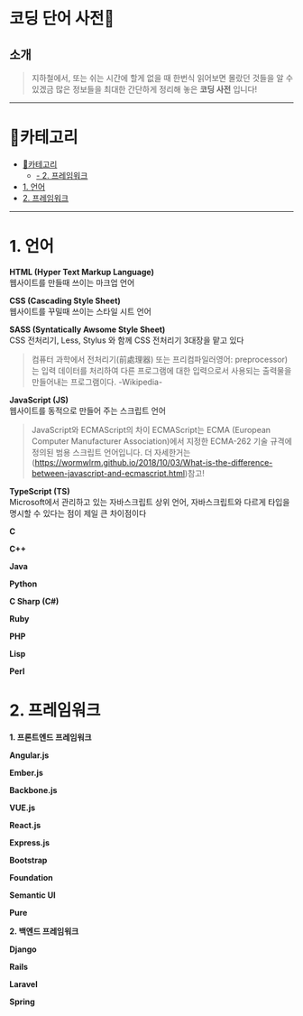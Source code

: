 # 코딩 단어 사전📖 <!-- omit in TOC -->
## 소개
>지하철에서, 또는 쉬는 시간에 할게 없을 때 한번식 읽어보면
>몰랐던 것들을 알 수 있겠금 많은 정보들을
>최대한 간단하게 정리해 놓은 **코딩 사전** 입니다!
---
# 🔎카테고리
- [🔎카테고리](#카테고리)
  - [- 2. 프레임워크](#--2-프레임워크)
- [1. 언어](#1-언어)
- [2. 프레임워크](#2-프레임워크)
---
# 1. 언어

**HTML (Hyper Text Markup Language)**
<br>
웹사이트를 만들때 쓰이는 마크업 언어

**CSS (Cascading Style Sheet)**
<br>
웹사이트를 꾸밀때 쓰이는 스타일 시트 언어

**SASS (Syntatically Awsome Style Sheet)**
<br>
CSS 전처리기, Less, Stylus 와 함께 CSS 전처리기 3대장을 맡고 있다
>컴퓨터 과학에서 전처리기(前處理器) 또는 프리컴파일러영어: preprocessor)는 입력 데이터를 처리하여 다른 프로그램에 대한 입력으로서 사용되는 출력물을 만들어내는 프로그램이다.
>-Wikipedia-

**JavaScript (JS)**
<br>
웹사이트를 동적으로 만들어 주는 스크립트 언어
>JavaScript와 ECMAScript의 차이
>ECMAScript는 ECMA (European Computer Manufacturer Association)에서 지정한 ECMA-262 기술 규격에 정의된 범용 스크립트 언어입니다.
>더 자세한거는 (https://wormwlrm.github.io/2018/10/03/What-is-the-difference-between-javascript-and-ecmascript.html)참고!

**TypeScript (TS)**
<br>
Microsoft에서 관리하고 있는 자바스크립트 상위 언어, 자바스크립트와 다르게 타입을 명시할 수 있다는 점이 제일 큰 차이점이다

**C**

**C++**

**Java**

**Python**

**C Sharp (C#)**

**Ruby**

**PHP**

**Lisp**

**Perl**

# 2. 프레임워크

**1. 프론트엔드 프레임워크**

**Angular.js**

**Ember.js**

**Backbone.js**

**VUE.js**

**React.js**

**Express.js**

**Bootstrap**

**Foundation**

**Semantic UI**

**Pure**

**2. 백엔드 프레임워크**

**Django**

**Rails**

**Laravel**

**Spring**



